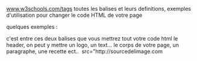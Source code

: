 www.w3schools.com/tags
toutes les balises et leurs definitions, exemples d'utilisation pour changer le
code HTML de votre page

quelques exemples :

<html> c'est entre ces deux balises que vous mettrez tout votre code html </html>
<head> le header, on peut y mettre un logo, un text... </head>
<title> titre du document/ de la page </title>
<body> le corps de votre page, un paragraphe, une recette ect..</body>
<img> src="http://sourcedelimage.com </img>
